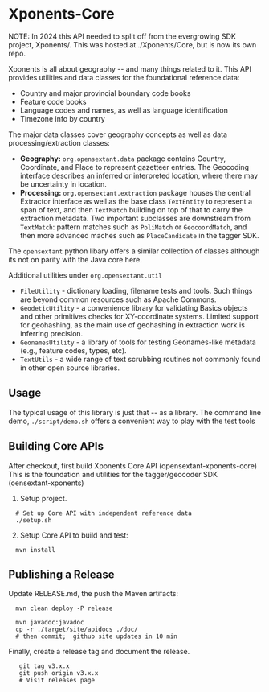 # Xponents-Core
NOTE: In 2024 this API needed to split off from the evergrowing SDK project, Xponents/. 
This was hosted at ./Xponents/Core, but is now its own repo. 

Xponents is all about geography -- and many things related to it. This API provides
utilities and data classes for the foundational reference data:

- Country and major provincial boundary code books
- Feature code books
- Language codes and names, as well as language identification
- Timezone info by country

The major data classes cover geography concepts as well as data processing/extraction classes:

- **Geography:**  `org.opensextant.data` package contains Country, Coordinate, and Place to represent gazetteer entries.
  The Geocoding interface describes an inferred or interpreted location, where there may be uncertainty in location.
- **Processing:** `org.opensextant.extraction` package houses the central Extractor interface as well as the base class
  `TextEntity` to represent a span of text, and then `TextMatch` building on top of that to carry the extraction 
   metadata.  Two important subclasses are downstream from `TextMatch`:  pattern matches such as `PoliMatch` or `GeocoordMatch`, 
   and then more advanced maches such as `PlaceCandidate` in the tagger SDK. 

The `opensextant` python libary offers a similar collection of classes although its not on parity with the Java core here.

Additional utilities under `org.opensextant.util`

* `FileUtility` - dictionary loading, filename tests and tools.  Such things are beyond common resources such as Apache Commons. 
* `GeodeticUtility` - a convenience library for validating Basics objects and other primitives checks for XY-coordinate systems. 
  Limited support for geohashing, as the main use of geohashing in extraction work is inferring precision.
* `GeonamesUtility` - a library of tools for testing Geonames-like metadata (e.g., feature codes, types, etc). 
* `TextUtils` - a wide range of text scrubbing routines not commonly found in other open source libraries.

## Usage

The typical usage of this library is just that -- as a library.  The command line demo, `./script/demo.sh` offers
a convenient way to play with the test tools

## Building Core APIs 

After checkout, first build Xponents Core API (opensextant-xponents-core)
This is the foundation and utilities for the tagger/geocoder SDK (oensextant-xponents)

1. Setup project.

```
  # Set up Core API with independent reference data
  ./setup.sh

```

2. Setup Core API to build and test:

```
  mvn install
```

## Publishing a Release

Update RELEASE.md, the push the Maven artifacts:

```
  mvn clean deploy -P release
  
  mvn javadoc:javadoc
  cp -r ./target/site/apidocs ./doc/
  # then commit;  github site updates in 10 min
```

Finally, create a release tag and document the release.

```shell
   git tag v3.x.x 
   git push origin v3.x.x 
   # Visit releases page
```

